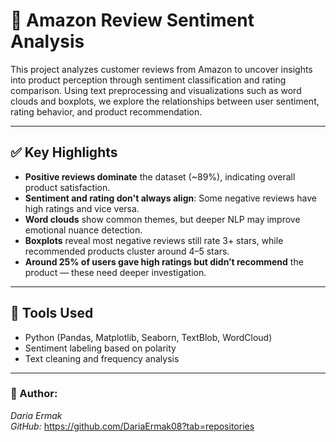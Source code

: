 # 📝 Amazon Review Sentiment Analysis

This project analyzes customer reviews from Amazon to uncover insights into product perception through sentiment classification and rating comparison. Using text preprocessing and visualizations such as word clouds and boxplots, we explore the relationships between user sentiment, rating behavior, and product recommendation.

---

## ✅ Key Highlights

- **Positive reviews dominate** the dataset (~89%), indicating overall product satisfaction.
- **Sentiment and rating don't always align**: Some negative reviews have high ratings and vice versa.
- **Word clouds** show common themes, but deeper NLP may improve emotional nuance detection.
- **Boxplots** reveal most negative reviews still rate 3+ stars, while recommended products cluster around 4–5 stars.
- **Around 25% of users gave high ratings but didn’t recommend** the product — these need deeper investigation.

---

## 📌 Tools Used
- Python (Pandas, Matplotlib, Seaborn, TextBlob, WordCloud)
- Sentiment labeling based on polarity
- Text cleaning and frequency analysis

---

### 👤 Author:
*Daria Ermak*  
*GitHub:* https://github.com/DariaErmak08?tab=repositories
